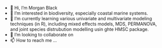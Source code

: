 - 👋 Hi, I’m Morgan Black
- 👀 I’m interested in biodiversity, especially coastal marine systems.
- 🌱 I’m currently learning various univariate and multivariate modeling techniques (in R), including mixed effects models, MDS, PERMANOVA, and joint species distrubution modelling usin ghte HMSC package.
- 💞️ I’m looking to collaborate on 
- 📫 How to reach me ...

<!---
morgan-j-black/morgan-j-black is a ✨ special ✨ repository because its `README.md` (this file) appears on your GitHub profile.
You can click the Preview link to take a look at your changes.
--->
